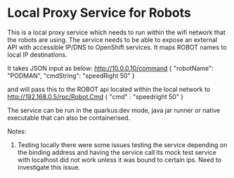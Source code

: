 # Local Proxy Service for Robots

This is a local proxy service which needs to run within the wifi network that the robots are using. The service needs to be able to expose an external API with accessible IP/DNS to OpenShift services.
It maps ROBOT names to local IP destinations. 

It takes JSON input as below:
http://10.0.0.10/command
{
    "robotName": "PODMAN",
    "cmdString": "speedRight 50"
}

and will pass this to the ROBOT api located within the local network to 
http://192.168.0.5/rpc/Robot.Cmd
{ "cmd" : "speedright 50" }

The service can be run in the quarkus:dev mode, java jar runner or native executable that can also be containerised.

Notes:
1. Testing locally there were some issues testing the service depending on the binding address and having the service call its mock test service with localhost did not work unless it was bound to certain ips. Need to investigate this issue.